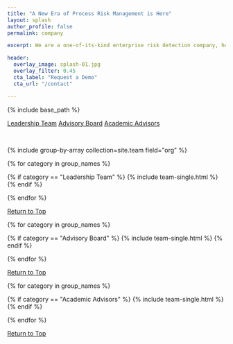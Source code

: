 ```yaml
---
title: "A New Era of Process Risk Management is Here"
layout: splash
author_profile: false
permalink: company

excerpt: We are a one-of-its-kind enterprise risk detection company, helping our customers improve their safety performance, increase bottom lines, and foster sustainability by addressing process risks in plant operations.  Powered by our expertise in risk management and large-scale machine learning, our unique approach has not only earned several patents but also a reputation as a disruptive technology that provides 'peripheral vision' to detect and address hidden risks.

header: 
  overlay_image: splash-01.jpg
  overlay_filter: 0.45
  cta_label: "Request a Demo"
  cta_url: "/contact"

---
```


{% include base_path %}

<a class="btn btn--inverse" href="#leadership-team">Leadership Team</a>
<a class="btn btn--inverse" href="#advisory-board">Advisory Board</a>
<a class="btn btn--inverse" href="#academic-advisors">Academic Advisors</a>

<br>




{% include group-by-array collection=site.team field="org" %}

<div class="team__grid">
{% for category in group_names %}

  {% if category == "Leadership Team" %}
    {% include team-single.html %}
  {% endif %}

{% endfor %}
</div>

<a href="#site-nav" class="btn btn--inverse align-right">Return to Top</a>
<br>


{% for category in group_names %}

  {% if category == "Advisory Board" %}
    {% include team-single.html %}
  {% endif %}
  
{% endfor %}


<a href="#site-nav" class="btn btn--inverse align-right">Return to Top</a>
<br>


{% for category in group_names %}

  {% if category == "Academic Advisors" %}
    {% include team-single.html %}
  {% endif %}
    
{% endfor %}


<a href="#site-nav" class="btn btn--inverse align-right">Return to Top</a>
<br>

